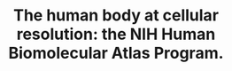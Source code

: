 ---
authors: HuBMAP Consortium
carousel: false
dccs:
- HuBMAP
doi: 10.1038/s41586-019-1629-x
featured: false
issue: '7777'
journal: Nature
keywords: '["Male", "Models, Anatomic", "Atlases as Topic", "Female", "Molecular Biology",
  "Organ Specificity", "International Cooperation", "Biomedical Research", "National
  Institutes of Health (U.S.)", "Single-Cell Analysis", "Aging", "Health", "Humans",
  "United States"]'
landmark: true
layout: ../../layouts/Publication.astro
page: 187-192
pmcid: PMC6800388
pmid: 31597973
title: 'The human body at cellular resolution: the NIH Human Biomolecular Atlas Program.'
volume: '574'
year: 2019

---